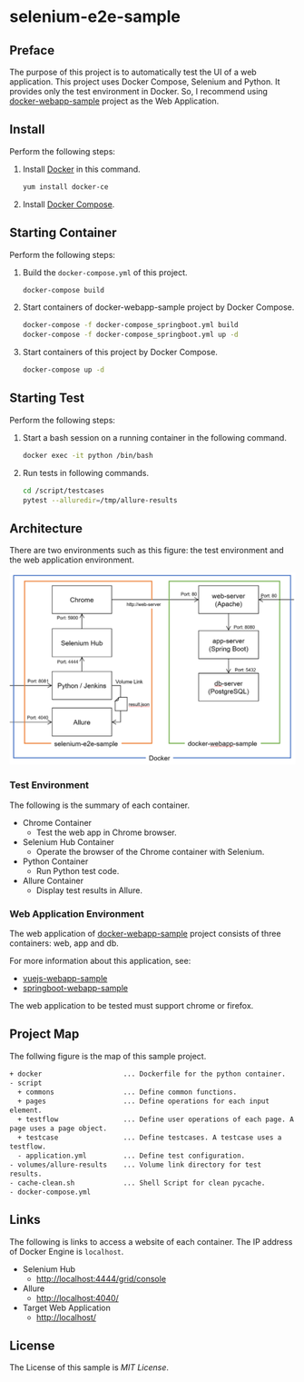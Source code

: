 # selenium-e2e-sample

## Preface
The purpose of this project is to automatically test the UI of a web application.
This project uses Docker Compose, Selenium and Python.
It provides only the test environment in Docker. So, I recommend using  [docker-webapp-sample](https://github.com/ybkuroki/docker-webapp-sample) project as the Web Application.

## Install
Perform the following steps:

1. Install [Docker](https://www.docker.com/) in this command.
    ```bash
    yum install docker-ce
    ```
1. Install [Docker Compose](https://docs.docker.com/compose/).

## Starting Container
Perform the following steps:

1. Build the ``docker-compose.yml`` of this project.
    ```bash
    docker-compose build
    ```
1. Start containers of docker-webapp-sample project by Docker Compose.
    ```bash
    docker-compose -f docker-compose_springboot.yml build
    docker-compose -f docker-compose_springboot.yml up -d
    ```
1. Start containers of this project by Docker Compose.
    ```bash
    docker-compose up -d
    ```

## Starting Test
Perform the following steps:

1. Start a bash session on a running container in the following command.
    ```bash
    docker exec -it python /bin/bash
    ```

1. Run tests in following commands.
    ```bash
    cd /script/testcases
    pytest --alluredir=/tmp/allure-results
    ```

## Architecture
There are two environments such as this figure: the test environment and the web application environment.

![image](./images/architecture.png)

### Test Environment
The following is the summary of each container.

- Chrome Container
    - Test the web app in Chrome browser.
- Selenium Hub Container
    - Operate the browser of the Chrome container with Selenium.
- Python Container
    - Run Python test code.
- Allure Container
    - Display test results in Allure.

### Web Application Environment
The web application of [docker-webapp-sample](https://github.com/ybkuroki/docker-webapp-sample) project consists of three containers: web, app and db.

For more information about this application, see:

- [vuejs-webapp-sample](https://github.com/ybkuroki/vuejs-webapp-sample)
- [springboot-webapp-sample](https://github.com/ybkuroki/springboot-webapp-sample)

The web application to be tested must support chrome or firefox.

## Project Map
The follwing figure is the map of this sample project.

```
+ docker                    ... Dockerfile for the python container.
- script
  + commons                 ... Define common functions.
  + pages                   ... Define operations for each input element. 
  + testflow                ... Define user operations of each page. A page uses a page object.
  + testcase                ... Define testcases. A testcase uses a testflow.
  - application.yml         ... Define test configuration.
- volumes/allure-results    ... Volume link directory for test results.
- cache-clean.sh            ... Shell Script for clean pycache.
- docker-compose.yml
```

## Links
The following is links to access a website of each container.
The IP address of Docker Engine is `localhost`.

- Selenium Hub
    - [http://localhost:4444/grid/console](http://localhost:4444/grid/console)
- Allure
    - [http://localhost:4040/](http://localhost:4040/)
- Target Web Application
    - [http://localhost/](http://localhost/)

## License
The License of this sample is *MIT License*.
